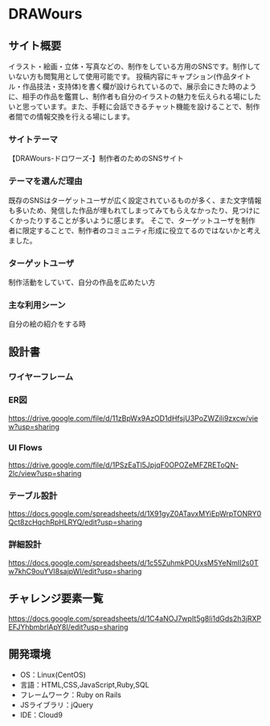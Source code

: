 # DRAWours

## サイト概要
イラスト・絵画・立体・写真などの、制作をしている方用のSNSです。制作していない方も閲覧用として使用可能です。
投稿内容にキャプション(作品タイトル・作品技法・支持体)を書く欄が設けられているので、展示会にきた時のように、相手の作品を鑑賞し、制作者も自分のイラストの魅力を伝えられる場にしたいと思っています。また、手軽に会話できるチャット機能を設けることで、制作者間での情報交換を行える場にします。

### サイトテーマ
【DRAWours-ドロワーズ-】制作者のためのSNSサイト

### テーマを選んだ理由
既存のSNSはターゲットユーザが広く設定されているものが多く、また文字情報も多いため、発信した作品が埋もれてしまってみてもらえなかったり、見つけにくかったりすることが多いように感じます。
そこで、ターゲットユーザを制作者に限定することで、制作者のコミュニティ形成に役立てるのではないかと考えました。


### ターゲットユーザ
制作活動をしていて、自分の作品を広めたい方

### 主な利用シーン
自分の絵の紹介をする時

## 設計書

### ワイヤーフレーム


### ER図
https://drive.google.com/file/d/11zBpWx9AzOD1dHfsjU3PoZWZili9zxcw/view?usp=sharing
### UI Flows
https://drive.google.com/file/d/1PSzEaTl5JpjqF0OPOZeMFZREToQN-2lc/view?usp=sharing
### テーブル設計
https://docs.google.com/spreadsheets/d/1X91gyZ0ATavxMYiEpWrpTONRY0Qct8zcHqchRpHLRYQ/edit?usp=sharing
### 詳細設計
https://docs.google.com/spreadsheets/d/1c55ZuhmkPOUxsM5YeNmII2s0Tw7khC9ouYVI8sajpWI/edit?usp=sharing


## チャレンジ要素一覧
https://docs.google.com/spreadsheets/d/1C4aNOJ7wpIt5g8li1dGds2h3jRXPEFJYhbmbrlApY8I/edit?usp=sharing

## 開発環境
- OS：Linux(CentOS)
- 言語：HTML,CSS,JavaScript,Ruby,SQL
- フレームワーク：Ruby on Rails
- JSライブラリ：jQuery
- IDE：Cloud9

